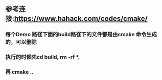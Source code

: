 ## 参考连接:https://www.hahack.com/codes/cmake/

### 每个Demo 路径下面的build路径下的文件都是由cmake 命令生成的，可以删除
### 执行的时候先cd build,  rm -rf *,
### 再 cmake .. 